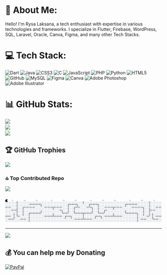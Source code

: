# 💫 About Me:
Hello! I'm Rysa Laksana, a tech enthusiast with expertise in various technologies and frameworks. I specialize in Flutter, Firebase, WordPress, SQL, Laravel, Oracle, Canva, Figma, and many other Tech Stacks.


# 💻 Tech Stack:
![Dart](https://img.shields.io/badge/dart-%230175C2.svg?style=flat&logo=dart&logoColor=white) ![Java](https://img.shields.io/badge/java-%23ED8B00.svg?style=flat&logo=java&logoColor=white) ![CSS3](https://img.shields.io/badge/css3-%231572B6.svg?style=flat&logo=css3&logoColor=white) ![C](https://img.shields.io/badge/c-%2300599C.svg?style=flat&logo=c&logoColor=white) ![JavaScript](https://img.shields.io/badge/javascript-%23323330.svg?style=flat&logo=javascript&logoColor=%23F7DF1E) ![PHP](https://img.shields.io/badge/php-%23777BB4.svg?style=flat&logo=php&logoColor=white) ![Python](https://img.shields.io/badge/python-3670A0?style=flat&logo=python&logoColor=ffdd54) ![HTML5](https://img.shields.io/badge/html5-%23E34F26.svg?style=flat&logo=html5&logoColor=white) ![GitHub](https://img.shields.io/badge/GitHub-%23121011.svg?style=flat&logo=github&logoColor=white) ![MySQL](https://img.shields.io/badge/mysql-%2300f.svg?style=flat&logo=mysql&logoColor=white) 	![Figma](https://img.shields.io/badge/figma-%23F24E1E.svg?style=flat&logo=figma&logoColor=white) ![Canva](https://img.shields.io/badge/Canva-%2300C4CC.svg?style=flat&logo=Canva&logoColor=white) ![Adobe Photoshop](https://img.shields.io/badge/adobephotoshop-%2331A8FF.svg?style=flat&logo=adobephotoshop&logoColor=white) ![Adobe Illustrator](https://img.shields.io/badge/adobeillustrator-%23FF9A00.svg?style=flat&logo=adobeillustrator&logoColor=white)
# 📊 GitHub Stats:
![](https://github-readme-stats.vercel.app/api?username=Rysalb&theme=dark&hide_border=false&include_all_commits=true&count_private=false)<br/>
![](https://github-readme-streak-stats.herokuapp.com/?user=Rysalb&theme=dark&hide_border=false)<br/>
![](https://github-readme-stats.vercel.app/api/top-langs/?username=Rysalb&theme=dark&hide_border=false&include_all_commits=true&count_private=false&layout=compact)

## 🏆 GitHub Trophies
![](https://github-profile-trophy.vercel.app/?username=Rysalb&theme=radical&no-frame=false&no-bg=true&margin-w=4)

### 🔝 Top Contributed Repo
![](https://github-contributor-stats.vercel.app/api?username=Rysalb&limit=5&theme=nord&combine_all_yearly_contributions=true)

### 
<picture>
  <source media="(prefers-color-scheme: dark)" srcset="https://raw.githubusercontent.com/Rysalb/Rysalb/output/pacman-contribution-graph-dark.svg">
  <source media="(prefers-color-scheme: light)" srcset="https://raw.githubusercontent.com/Rysalb/Rysalb/output/pacman-contribution-graph.svg">
  <img alt="pacman contribution graph" src="https://raw.githubusercontent.com/Rysalb/Rysalb/output/pacman-contribution-graph.svg">
</picture>


---
[![](https://visitcount.itsvg.in/api?id=Rysalb&icon=5&color=0)](https://visitcount.itsvg.in)

  ## 💰 You can help me by Donating
  [![PayPal](https://img.shields.io/badge/PayPal-00457C?style=for-the-badge&logo=paypal&logoColor=white)](https://www.paypal.me/rysalb) 

  
